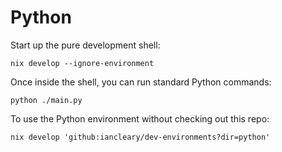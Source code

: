 # Python

Start up the pure development shell:

```shell
nix develop --ignore-environment
```

Once inside the shell, you can run standard Python commands:

```shell
python ./main.py
```

To use the Python environment without checking out this repo:

```shell
nix develop 'github:iancleary/dev-environments?dir=python'
```

